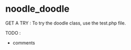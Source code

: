 noodle_doodle
=============

GET A TRY : 
To try the doodle class, use the test.php file.

TODO :
 * comments
